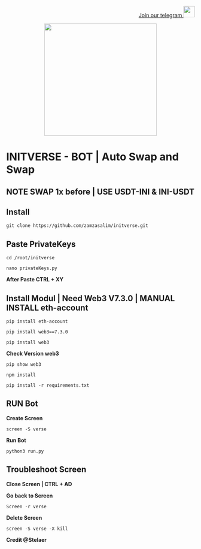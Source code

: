 <p style="font-size:14px" align="right">
<a href="https://t.me/airdropasc" target="_blank">Join our telegram <img src="https://user-images.githubusercontent.com/50621007/183283867-56b4d69f-bc6e-4939-b00a-72aa019d1aea.png" width="30"/></a>
</p>

<p align="center">
  <img height="300" height="auto" src="https://user-images.githubusercontent.com/109174478/209359981-dc19b4bf-854d-4a2a-b803-2547a7fa43f2.jpg">
</p>

# INITVERSE - BOT | Auto Swap and Swap

## NOTE SWAP 1x before | USE USDT-INI & INI-USDT

## Install 
```
git clone https://github.com/zamzasalim/initverse.git
```

## Paste PrivateKeys
```
cd /root/initverse
```
```
nano privateKeys.py
```
**After Paste CTRL + XY**

## Install Modul | Need Web3 V7.3.0 | MANUAL INSTALL eth-account
```
pip install eth-account
```
```
pip install web3==7.3.0
```
```
pip install web3
```
**Check Version web3**
```
pip show web3
```
```
npm install
```
```
pip install -r requirements.txt
```

## RUN Bot
**Create Screen**
```
screen -S verse
```
**Run Bot**
```
python3 run.py
```

## Troubleshoot Screen 
**Close Screen | CTRL + AD**

**Go back to Screen**
```
Screen -r verse
```
**Delete Screen**
```
screen -S verse -X kill
```

**Credit @Stelaer**
